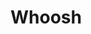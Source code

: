 # Whoosh

[//]: <[![Top Langs](https://github-readme-stats.vercel.app/api/top-langs/?username=VishankSingh&show_icons=true&theme=buefy&layout=compact&langs_count=8&hide=Makefile,html,css&exclude_repo=)](https://github.com/VishankSingh/)>

